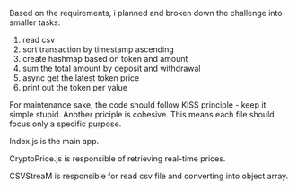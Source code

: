 Based on the requirements, i planned and broken down the challenge into smaller tasks:

1. read csv
2. sort transaction by timestamp ascending
3. create hashmap based on token and amount
4. sum the total amount by deposit and withdrawal
5. async get the latest token price
6. print out the token per value

For maintenance sake, the code should follow KISS principle - keep it simple stupid. Another priciple is cohesive. This means each file should focus only a specific purpose.

Index.js is the main app.

CryptoPrice.js is responsible of retrieving real-time prices.

CSVStreaM is responsible for read csv file and converting into object array.
